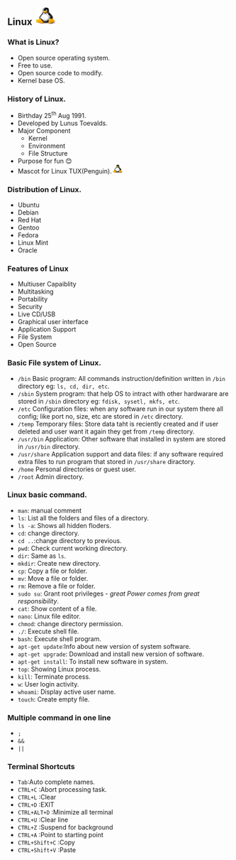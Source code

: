 ## Linux <img src="Images/LinuxTUX.png" width="50" height="40">

### What is Linux?
- Open source operating system.
- Free to use.
- Open source code to modify.
- Kernel base OS.
### History of Linux.
- Birthday 25<sup>th</sup> Aug 1991.
- Developed by Lunus Toevalds.
- Major Component
  - Kernel
  - Environment
  - File Structure
- Purpose for fun 😊
- Mascot for Linux TUX(Penguin).<img src="Images/LinuxTUX.png" width="25" height="20">
### Distribution of Linux.
- Ubuntu
- Debian 
- Red Hat
- Gentoo
- Fedora
- Linux Mint
- Oracle
### Features of Linux
- Multiuser Capaiblity
- Multitasking
- Portability
- Security
- Live CD/USB 
- Graphical user interface
- Application Support
- File System
- Open Source
### Basic File system of Linux.
- `/bin` Basic program: All commands instruction/definition written in `/bin` directory eg: `ls, cd, dir, etc`.
- `/sbin` System program: that help OS to intract with other hardwarare are stored in `/sbin` directory eg: `fdisk, sysetl, mkfs, etc`.
- `/etc` Configuration files: when any software run in our system there all config; like port no, size, etc are stored in `/etc` directory.
- `/temp` Temporary files: Store data taht is reciently created and if user deleted and user want it again they get from `/temp` directory.
- `/usr/bin` Application: Other software that installed in system are stored in `/usr/bin` directory.
- `/usr/share` Application support and data files: if any software required extra files to run program that stored in `/usr/share` diractory.
- `/home` Personal directories or guest user.
- `/root` Admin directory.
### Linux basic command.
- `man`: manual comment
- `ls`: List all the folders and files of a directory.
- `ls -a`: Shows all hidden floders.
- `cd`: change directory.
- `cd ..`:change directory to previous.
- `pwd`: Check current working directory.
- `dir`: Same as `ls`.
- `mkdir`: Create new directory.
- `cp`: Copy a file or folder.
- `mv`: Move a file or folder. 
- `rm`: Remove a file or folder.
- `sudo su`: Grant root privileges - *great Power comes from great responsibility*.
- `cat`: Show content of a file.
- `nano`: Linux file editor.
- `chmod`: change directory permission.
- `./`: Execute shell file.
- `bash`: Execute shell program.
- `apt-get update`:Info about new version of system software.
- `apt-get upgrade`: Download and install new version of software.
- `apt-get install`: To install new software in system.
- `top`: Showing Linux process.
- `kill`: Terminate process.
- `w`: User login activity.
- `whoami`: Display active user name.
- `touch`: Create empty file.

### Multiple command in one line
- `;` 
- `&&`
- `||`
### Terminal Shortcuts
- `Tab`:Auto complete names.
- `CTRL+C` :Abort processing task.
- `CTRL+L` :Clear
- `CTRL+D` :EXIT
- `CTRL+ALT+D` :Minimize all terminal 
- `CTRL+U` :Clear line
- `CTRL+Z` :Suspend for background
- `CTRL+A` :Point to starting point
- `CTRL+Shift+C` :Copy
- `CTRL+Shift+V` :Paste